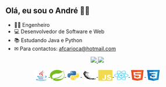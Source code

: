 ## Olá, eu sou o André 👨‍🦲

- 👨‍🎓 Engenheiro
- 💻 Desenvolvedor de Software e Web
- 📚 Estudando Java e Python
- ✉ Para contactos: afcarioca@hotmail.com



<div align="center">
  <a href="https://github.com/afcarioca">
  <img height="180em" src="https://github-readme-stats.vercel.app/api?username=afcarioca&show_icons=true&hide=contribs,prs&cache_seconds=86400&theme=transparent"/>
  <img height="180em" src="https://github-readme-stats.vercel.app/api/top-langs/?username=afcarioca&layout=compact&lagns_count=16&theme=transparent"/>
  
  <div style="display: inline_block"><br>
    <img align="center"  height="30" width="40" src="https://raw.githubusercontent.com/devicons/devicon/master/icons/java/java-original.svg">
    <img align="center"  height="30" width="40" src="https://raw.githubusercontent.com/devicons/devicon/master/icons/spring/spring-original.svg">
    <img align="center"  height="30" width="40" src="https://raw.githubusercontent.com/devicons/devicon/master/icons/python/python-original.svg">
    <img align="center"  height="30" width="40" src="https://raw.githubusercontent.com/devicons/devicon/master/icons/flask/flask-original.svg">
    <img align="center"  height="30" width="40" src="https://raw.githubusercontent.com/devicons/devicon/master/icons/javascript/javascript-plain.svg">
    <img align="center"  height="30" width="40" src="https://raw.githubusercontent.com/devicons/devicon/master/icons/react/react-original.svg">
    <img align="center"  height="30" width="40" src="https://raw.githubusercontent.com/devicons/devicon/master/icons/html5/html5-original.svg">
    <img align="center"  height="30" width="40" src="https://raw.githubusercontent.com/devicons/devicon/master/icons/css3/css3-original.svg">
 
  </div>
</div>



  ##
 





  

